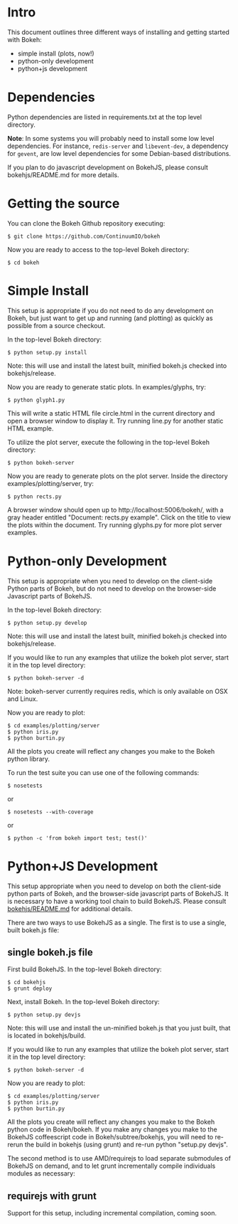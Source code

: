 
Intro
=====

This document outlines three different ways of installing and getting started
with Bokeh:

* simple install (plots, now!)
* python-only development
* python+js development

Dependencies
============

Python dependencies are listed in requirements.txt at the top level
directory.

**Note**: In some systems you will probably need to install some low level
dependencies. For instance, `redis-server` and `libevent-dev`, a dependency
for `gevent`, are low level dependencies for some Debian-based distributions.

If you plan to do javascript development on BokehJS, please consult
bokehjs/README.md for more details.

Getting the source
==================

You can clone the Bokeh Github repository executing:

    $ git clone https://github.com/ContinuumIO/bokeh

Now you are ready to access to the top-level Bokeh directory:

    $ cd bokeh

Simple Install
==============

This setup is appropriate if you do not need to do any development on Bokeh,
but just want to get up and running (and plotting) as quickly as possible
from a source checkout.

In the top-level Bokeh directory:

    $ python setup.py install

Note: this will use and install the latest built, minified bokeh.js checked
into bokehjs/release.

Now you are ready to generate static plots. In examples/glyphs, try:

    $ python glyph1.py

This will write a static HTML file circle.html in the current directory and
open a browser window to display it. Try running line.py for another static
HTML example.

To utilize the plot server, execute the following in the top-level Bokeh
directory:

    $ python bokeh-server

Now you are ready to generate plots on the plot server. Inside the
directory examples/plotting/server, try:

    $ python rects.py

A browser window should open up to http://localhost:5006/bokeh/, with a gray
header entitled "Document: rects.py example".  Click on the title to view the
plots within the document.  Try running glyphs.py for more plot server
examples.


Python-only Development
=======================

This setup is appropriate when you need to develop on the client-side Python
parts of Bokeh, but do not need to develop on the browser-side Javascript
parts of BokehJS.

In the top-level Bokeh directory:

    $ python setup.py develop

Note: this will use and install the latest built, minified bokeh.js checked
into bokehjs/release.

If you would like to run any examples that utilize the bokeh plot server, start
it in the top level directory:

    $ python bokeh-server -d

Note: bokeh-server currently requires redis, which is only available on OSX
and Linux.

Now you are ready to plot:

    $ cd examples/plotting/server
    $ python iris.py
    $ python burtin.py

All the plots you create will reflect any changes you make to the Bokeh python
library.

To run the test suite you can use one of the following commands:

    $ nosetests
or

    $ nosetests --with-coverage
or

    $ python -c 'from bokeh import test; test()'


Python+JS Development
=====================

This setup appropriate when you need to develop on both the client-side python
parts of Bokeh, and the browser-side javascript parts of BokehJS. It is
necessary to have a working tool chain to build BokehJS. Please consult
[bokehjs/README.md](https://github.com/ContinuumIO/bokeh/blob/master/bokehjs/README.md)
for additional details.

There are two ways to use BokehJS as a single. The first is to use a single, built
bokeh.js file:

single bokeh.js file
--------------------

First build BokehJS. In the top-level Bokeh directory:

    $ cd bokehjs
    $ grunt deploy

Next, install Bokeh. In the top-level Bokeh directory:

    $ python setup.py devjs

Note: this will use and install the un-minified bokeh.js that you just built,
that is located in bokehjs/build.

If you would like to run any examples that utilize the bokeh plot server, start
it in the top level directory:

    $ python bokeh-server -d

Now you are ready to plot:

    $ cd examples/plotting/server
    $ python iris.py
    $ python burtin.py

All the plots you create will reflect any changes you make to the Bokeh python
code in Bokeh/bokeh. If you make any changes you make to the BokehJS
coffeescript code in Bokeh/subtree/bokehjs, you will need to re-rerun the build in
bokehjs (using grunt) and re-run python "setup.py devjs".

The second method is to use AMD/requirejs to load separate submodules of BokehJS on
demand, and to let grunt incrementally compile individuals modules as necessary:

requirejs with grunt
--------------------

Support for this setup, including incremental compilation, coming soon.


